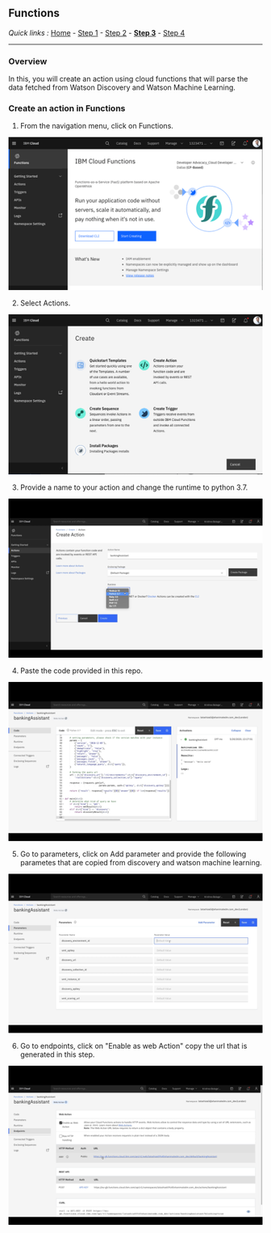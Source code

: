 ## Functions

*Quick links :*
[Home](/README.md) - [Step 1](https://github.com/krishnac7/Smart-FAQ-Assistant/tree/master/Step1-Wml) - [Step 2](https://github.com/krishnac7/Smart-FAQ-Assistant/tree/master/Step2-Discovery) - [**Step 3**](https://github.com/krishnac7/Smart-FAQ-Assistant/tree/master/Step3-Functions) - [Step 4](https://github.com/krishnac7/Smart-FAQ-Assistant/tree/master/Step4-Assistant)
***


### Overview

In this, you will create an action using cloud functions that will parse the data fetched from Watson Discovery and Watson Machine Learning.

### Create an action in Functions

1. From the navigation menu, click on Functions.

![](../Media/imgf/img-01.png)

2. Select Actions.

![](../Media/imgf/img-02.png)

3. Provide a name to your action and change the runtime to python 3.7.

![](../Media/imgf/img-03.png)

4. Paste the code provided in this repo.

![](../Media/imgf/img-04.png)

5. Go to parameters, click on Add parameter and provide the following parametes that are copied from discovery and watson machine learning.

![](../Media/imgf/img-05.png)

6. Go to endpoints, click on "Enable as web Action" copy the url that is generated in this step.

![](../Media/imgf/img-06.png)
